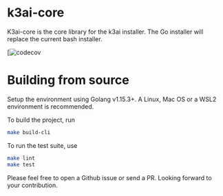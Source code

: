# k3ai-core

K3ai-core is the core library for the k3ai installer.
The Go installer will replace the current bash installer.

[![codecov](https://codecov.io/gh/kf5i/k3ai-core/branch/main/graph/badge.svg)

# Building from source

Setup the environment using Golang v1.15.3+. A Linux, Mac OS or a WSL2 environment is recommended.

To build the project, run

```bash
make build-cli
```

To run the test suite, use

```bash
make lint
make test
```

Please feel free to open a Github issue or send a PR. Looking forward to your contribution.
